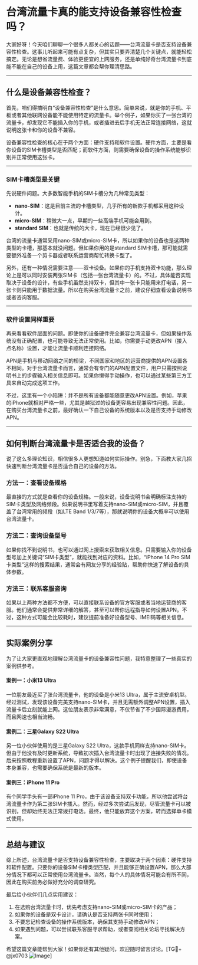 # 台湾流量卡真的能支持设备兼容性检查吗？

大家好呀！今天咱们聊聊一个很多人都关心的话题——台湾流量卡是否支持设备兼容性检查。这事儿听起来可能有点复杂，但其实只要弄清楚几个关键点，就能轻松搞定。无论是想省流量费、体验更便宜的上网服务，还是单纯好奇台湾流量卡到底能不能在自己的设备上用，这篇文章都会帮你理清思路。

---

## 什么是设备兼容性检查？

首先，咱们得搞明白“设备兼容性检查”是什么意思。简单来说，就是你的手机、平板或者其他联网设备能不能使用特定的流量卡。举个例子，如果你买了一张台湾的流量卡，却发现它不能插入你的手机，或者插进去后手机无法正常连接网络，这就说明这张卡和你的设备不兼容。

设备兼容性检查的核心在于两个方面：硬件支持和软件设置。硬件方面，主要是看你设备的SIM卡槽类型是否匹配；而软件方面，则需要确保设备的操作系统能够识别并正常使用这张卡。

---

### SIM卡槽类型是关键

先说硬件问题。大多数智能手机的SIM卡槽分为几种常见类型：

- **nano-SIM**：这是目前主流的卡槽类型，几乎所有的新款手机都采用这种设计。
- **micro-SIM**：稍微大一点，早期的一些高端手机可能会用到。
- **standard SIM**：也就是传统的大卡，现在已经很少见了。

台湾的流量卡通常采用nano-SIM或micro-SIM卡，所以如果你的设备也是这两种类型的卡槽，那基本就没问题。但如果你用的是standard SIM卡槽，那可能就需要额外准备一个剪卡器或者联系运营商帮忙转换卡型了。

另外，还有一种情况需要注意——双卡设备。如果你的手机支持双卡功能，那么理论上是可以同时安装两张SIM卡（包括一张台湾流量卡）的。不过，具体能否实现取决于设备的设计，有些手机虽然支持双卡，但其中一张卡只能用来打电话，另一张卡则只能用于数据流量。所以在购买台湾流量卡之前，建议仔细查看设备说明书或者咨询客服。

---

### 软件设置同样重要

再来看看软件层面的问题。即使你的设备硬件完全兼容台湾流量卡，但如果操作系统没有正确配置，也可能导致无法正常使用。比如，你需要手动更改APN（接入点名称）设置，才能让流量卡顺利连接网络。

APN是手机与移动网络之间的桥梁，不同国家和地区的运营商提供的APN设置各不相同。对于台湾流量卡而言，通常会有专门的APN配置文件，用户只需按照说明书上的步骤输入相关信息即可。如果你懒得手动操作，也可以通过某些第三方工具来自动完成这项工作。

不过，这里有一个小陷阱：并不是所有设备都能随意更改APN设置。例如，苹果的iPhone就相对严格一些，尤其是越狱过的设备更容易出现兼容性问题。因此，在购买台湾流量卡之前，最好确认一下自己设备的系统版本以及是否支持手动修改APN。

---

## 如何判断台湾流量卡是否适合我的设备？

说了这么多理论知识，相信很多人更想知道如何实际操作。别急，下面教大家几招快速判断台湾流量卡是否适合自己的设备的方法。

### 方法一：查看设备规格

最直接的方式就是查看你的设备规格。一般来说，设备说明书会明确标注支持的SIM卡类型及网络频段。如果说明书里写着支持nano-SIM或micro-SIM，并且覆盖了台湾常用的频段（如LTE Band 1/3/7等），那就说明你的设备大概率可以使用台湾流量卡。

### 方法二：查询设备型号

如果你找不到说明书，也可以通过网上搜索来获取相关信息。只需要输入你的设备型号加上关键词“SIM卡类型”，就能找到对应的资料。比如，“iPhone 14 Pro SIM卡类型”这样的搜索结果，通常会有网友分享的经验贴，帮助你快速了解设备的具体参数。

### 方法三：联系客服咨询

如果以上两种方法都不方便，可以直接联系设备的官方客服或者当地运营商的客服。他们通常会提供非常详细的解答，甚至可以帮你远程指导如何设置APN。不过，这种方式可能会比较耗时，建议提前准备好设备型号、IMEI码等相关信息。

---

## 实际案例分享

为了让大家更直观地理解台湾流量卡的设备兼容性问题，我特意整理了一些真实的案例供参考。

#### 案例一：小米13 Ultra

一位朋友最近买了张台湾流量卡，他的设备是小米13 Ultra，属于主流安卓机型。经过测试，发现该设备完美支持nano-SIM卡，并且无需额外调整APN设置，插入流量卡后立刻就能上网。这位朋友表示非常满意，不仅节省了不少国际漫游费用，而且网速也相当流畅。

#### 案例二：三星Galaxy S22 Ultra

另一位小伙伴使用的是三星Galaxy S22 Ultra，这款手机同样支持nano-SIM卡。但由于他没有及时更新系统，导致初次插入台湾流量卡时出现了连接失败的情况。后来按照教程重新设置了APN，问题才得以解决。这个例子提醒我们，即使设备本身兼容，也需要确保系统是最新的版本。

#### 案例三：iPhone 11 Pro

有个同学手头有一部iPhone 11 Pro，由于该设备支持双卡功能，所以他尝试将台湾流量卡作为第二张SIM卡插入。然而，经过多次尝试后发现，尽管流量卡可以被识别，但却始终无法正常拨打电话。最终，他只能放弃这个方案，转而选择单卡模式使用。

---

## 总结与建议

综上所述，台湾流量卡是否支持设备兼容性检查，主要取决于两个因素：硬件支持和软件配置。只要你的设备SIM卡槽类型匹配，并且能够正确设置APN，那么大部分情况下都可以正常使用台湾流量卡。当然，每个人的具体情况可能会有所不同，因此在购买前务必做好充分的调查研究。

最后给小伙伴们几点实用建议：

1. 在选购台湾流量卡时，优先考虑支持nano-SIM或micro-SIM卡的产品；
2. 如果你的设备是双卡设计，请确认是否支持两张卡同时使用；
3. 不要忘记检查设备的操作系统版本，确保其支持手动修改APN；
4. 如果遇到问题，可以尝试联系客服寻求帮助，或者查阅相关论坛寻找解决方案。

希望这篇文章能帮到大家！如果你还有其他疑问，欢迎随时留言讨论。[TG💪+ @jx0703 ![Image](https://github.com/user-attachments/assets/dbca1d08-cadb-493c-b0ec-ad6f7a83f270)]